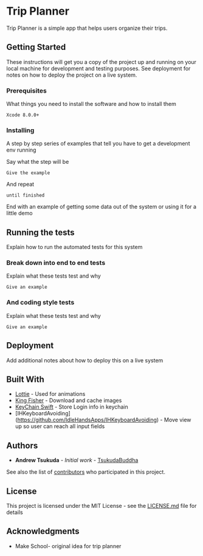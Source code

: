 # Trip Planner

Trip Planner is a simple app that helps users organize their trips.

## Getting Started

These instructions will get you a copy of the project up and running on your local machine for development and testing purposes. See deployment for notes on how to deploy the project on a live system.

### Prerequisites

What things you need to install the software and how to install them

```
Xcode 8.0.0+
```

### Installing

A step by step series of examples that tell you have to get a development env running

Say what the step will be

```
Give the example
```

And repeat

```
until finished
```

End with an example of getting some data out of the system or using it for a little demo

## Running the tests

Explain how to run the automated tests for this system

### Break down into end to end tests

Explain what these tests test and why

```
Give an example
```

### And coding style tests

Explain what these tests test and why

```
Give an example
```

## Deployment

Add additional notes about how to deploy this on a live system

## Built With

* [Lottie](https://github.com/airbnb/lottie-ios) - Used for animations
* [King Fisher](http://onevcat.github.io/Kingfisher/index.html) - Download and cache images
* [KeyChain Swift](https://github.com/evgenyneu/keychain-swift) - Store Login info in keychain
* [IHKeyboardAvoiding] (https://github.com/IdleHandsApps/IHKeyboardAvoiding) - Move view up so user can reach all input fields



## Authors

* **Andrew Tsukuda** - *Initial work* - [TsukudaBuddha](https://github.com/tsukudabuddha)

See also the list of [contributors](https://github.com/your/project/contributors) who participated in this project.

## License

This project is licensed under the MIT License - see the [LICENSE.md](LICENSE.md) file for details

## Acknowledgments

* Make School- original idea for trip planner
